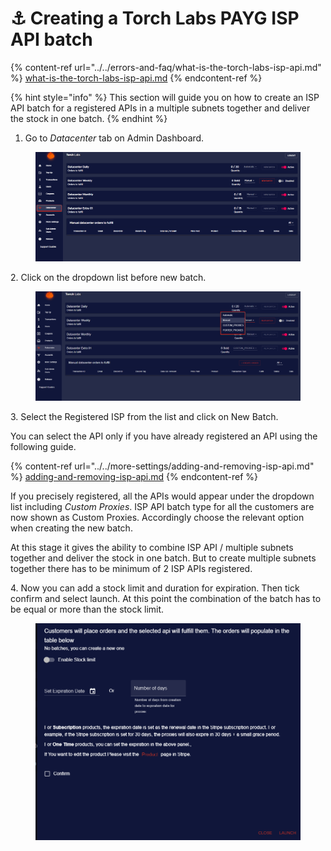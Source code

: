 # ⚓ Creating a Torch Labs PAYG ISP API batch

{% content-ref url="../../errors-and-faq/what-is-the-torch-labs-isp-api.md" %}
[what-is-the-torch-labs-isp-api.md](../../errors-and-faq/what-is-the-torch-labs-isp-api.md)
{% endcontent-ref %}

{% hint style="info" %}
This section will guide you on how to create an ISP API batch for a registered APIs in a multiple subnets together and deliver the stock in one batch.
{% endhint %}

1. Go to _Datacenter_ tab on Admin Dashboard.

<figure><img src="../../.gitbook/assets/5 (9).png" alt=""><figcaption></figcaption></figure>

2\. Click on the dropdown list before new batch.

<figure><img src="../../.gitbook/assets/x (1).png" alt=""><figcaption></figcaption></figure>

3\. Select the Registered ISP from the list and click on New Batch.&#x20;

You can select the API only if you have already registered an API using the following guide.&#x20;

{% content-ref url="../../more-settings/adding-and-removing-isp-api.md" %}
[adding-and-removing-isp-api.md](../../more-settings/adding-and-removing-isp-api.md)
{% endcontent-ref %}

If you precisely registered, all the APIs would appear under the dropdown list including _Custom Proxies_. ISP API batch type for all the customers are now shown as Custom Proxies. Accordingly choose the relevant option when creating the new batch.

At this stage it gives the ability to combine ISP API / multiple subnets together and deliver the stock in one batch. But to create multiple subnets together there has to be minimum of 2 ISP APIs registered.

4\. Now you can add a stock limit and duration for expiration. Then tick confirm and select launch. At this point the combination of the batch has to be equal or more than the stock limit.

<figure><img src="../../.gitbook/assets/z (1).png" alt=""><figcaption></figcaption></figure>
